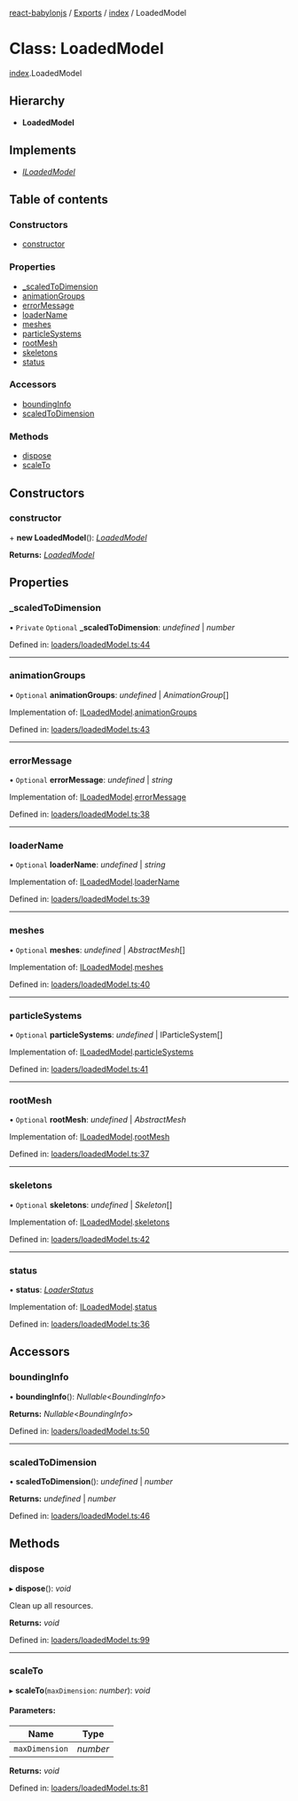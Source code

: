 [react-babylonjs](../README.md) / [Exports](../modules.md) /
[index](../modules/index.md) / LoadedModel

# Class: LoadedModel

[index](../modules/index.md).LoadedModel

## Hierarchy

- **LoadedModel**

## Implements

- [_ILoadedModel_](../interfaces/loaders/loadedmodel.iloadedmodel.md)

## Table of contents

### Constructors

- [constructor](index.loadedmodel.md#constructor)

### Properties

- [\_scaledToDimension](index.loadedmodel.md#_scaledtodimension)
- [animationGroups](index.loadedmodel.md#animationgroups)
- [errorMessage](index.loadedmodel.md#errormessage)
- [loaderName](index.loadedmodel.md#loadername)
- [meshes](index.loadedmodel.md#meshes)
- [particleSystems](index.loadedmodel.md#particlesystems)
- [rootMesh](index.loadedmodel.md#rootmesh)
- [skeletons](index.loadedmodel.md#skeletons)
- [status](index.loadedmodel.md#status)

### Accessors

- [boundingInfo](index.loadedmodel.md#boundinginfo)
- [scaledToDimension](index.loadedmodel.md#scaledtodimension)

### Methods

- [dispose](index.loadedmodel.md#dispose)
- [scaleTo](index.loadedmodel.md#scaleto)

## Constructors

### constructor

\+ **new LoadedModel**(): [_LoadedModel_](loaders/loadedmodel.loadedmodel.md)

**Returns:** [_LoadedModel_](loaders/loadedmodel.loadedmodel.md)

## Properties

### \_scaledToDimension

• `Private` `Optional` **\_scaledToDimension**: _undefined_ \| _number_

Defined in:
[loaders/loadedModel.ts:44](https://github.com/brianzinn/react-babylonjs/blob/eba7b00/src/hooks/loaders/loadedModel.ts#L44)

---

### animationGroups

• `Optional` **animationGroups**: _undefined_ \| _AnimationGroup_[]

Implementation of:
[ILoadedModel](../interfaces/loaders/loadedmodel.iloadedmodel.md).[animationGroups](../interfaces/loaders/loadedmodel.iloadedmodel.md#animationgroups)

Defined in:
[loaders/loadedModel.ts:43](https://github.com/brianzinn/react-babylonjs/blob/eba7b00/src/hooks/loaders/loadedModel.ts#L43)

---

### errorMessage

• `Optional` **errorMessage**: _undefined_ \| _string_

Implementation of:
[ILoadedModel](../interfaces/loaders/loadedmodel.iloadedmodel.md).[errorMessage](../interfaces/loaders/loadedmodel.iloadedmodel.md#errormessage)

Defined in:
[loaders/loadedModel.ts:38](https://github.com/brianzinn/react-babylonjs/blob/eba7b00/src/hooks/loaders/loadedModel.ts#L38)

---

### loaderName

• `Optional` **loaderName**: _undefined_ \| _string_

Implementation of:
[ILoadedModel](../interfaces/loaders/loadedmodel.iloadedmodel.md).[loaderName](../interfaces/loaders/loadedmodel.iloadedmodel.md#loadername)

Defined in:
[loaders/loadedModel.ts:39](https://github.com/brianzinn/react-babylonjs/blob/eba7b00/src/hooks/loaders/loadedModel.ts#L39)

---

### meshes

• `Optional` **meshes**: _undefined_ \| _AbstractMesh_[]

Implementation of:
[ILoadedModel](../interfaces/loaders/loadedmodel.iloadedmodel.md).[meshes](../interfaces/loaders/loadedmodel.iloadedmodel.md#meshes)

Defined in:
[loaders/loadedModel.ts:40](https://github.com/brianzinn/react-babylonjs/blob/eba7b00/src/hooks/loaders/loadedModel.ts#L40)

---

### particleSystems

• `Optional` **particleSystems**: _undefined_ \| IParticleSystem[]

Implementation of:
[ILoadedModel](../interfaces/loaders/loadedmodel.iloadedmodel.md).[particleSystems](../interfaces/loaders/loadedmodel.iloadedmodel.md#particlesystems)

Defined in:
[loaders/loadedModel.ts:41](https://github.com/brianzinn/react-babylonjs/blob/eba7b00/src/hooks/loaders/loadedModel.ts#L41)

---

### rootMesh

• `Optional` **rootMesh**: _undefined_ \| _AbstractMesh_

Implementation of:
[ILoadedModel](../interfaces/loaders/loadedmodel.iloadedmodel.md).[rootMesh](../interfaces/loaders/loadedmodel.iloadedmodel.md#rootmesh)

Defined in:
[loaders/loadedModel.ts:37](https://github.com/brianzinn/react-babylonjs/blob/eba7b00/src/hooks/loaders/loadedModel.ts#L37)

---

### skeletons

• `Optional` **skeletons**: _undefined_ \| _Skeleton_[]

Implementation of:
[ILoadedModel](../interfaces/loaders/loadedmodel.iloadedmodel.md).[skeletons](../interfaces/loaders/loadedmodel.iloadedmodel.md#skeletons)

Defined in:
[loaders/loadedModel.ts:42](https://github.com/brianzinn/react-babylonjs/blob/eba7b00/src/hooks/loaders/loadedModel.ts#L42)

---

### status

• **status**: [_LoaderStatus_](../enums/loaders/loadedmodel.loaderstatus.md)

Implementation of:
[ILoadedModel](../interfaces/loaders/loadedmodel.iloadedmodel.md).[status](../interfaces/loaders/loadedmodel.iloadedmodel.md#status)

Defined in:
[loaders/loadedModel.ts:36](https://github.com/brianzinn/react-babylonjs/blob/eba7b00/src/hooks/loaders/loadedModel.ts#L36)

## Accessors

### boundingInfo

• **boundingInfo**(): _Nullable_<_BoundingInfo_\>

**Returns:** _Nullable_<_BoundingInfo_\>

Defined in:
[loaders/loadedModel.ts:50](https://github.com/brianzinn/react-babylonjs/blob/eba7b00/src/hooks/loaders/loadedModel.ts#L50)

---

### scaledToDimension

• **scaledToDimension**(): _undefined_ \| _number_

**Returns:** _undefined_ \| _number_

Defined in:
[loaders/loadedModel.ts:46](https://github.com/brianzinn/react-babylonjs/blob/eba7b00/src/hooks/loaders/loadedModel.ts#L46)

## Methods

### dispose

▸ **dispose**(): _void_

Clean up all resources.

**Returns:** _void_

Defined in:
[loaders/loadedModel.ts:99](https://github.com/brianzinn/react-babylonjs/blob/eba7b00/src/hooks/loaders/loadedModel.ts#L99)

---

### scaleTo

▸ **scaleTo**(`maxDimension`: _number_): _void_

#### Parameters:

| Name           | Type     |
| -------------- | -------- |
| `maxDimension` | _number_ |

**Returns:** _void_

Defined in:
[loaders/loadedModel.ts:81](https://github.com/brianzinn/react-babylonjs/blob/eba7b00/src/hooks/loaders/loadedModel.ts#L81)
